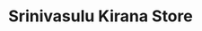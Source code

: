 ---
title: "Srinivasulu Kirana Store"
url: /vasanthapuram/srinivasulu-kirana-store/
shop: Supermarkt
---